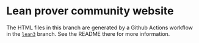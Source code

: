 # Lean prover community website

The HTML files in this branch are generated by a Github Actions workflow in the
[`lean3`](https://github.com/leanprover-community/leanprover-community.github.io/tree/lean3) branch.
See the README there for more information.
